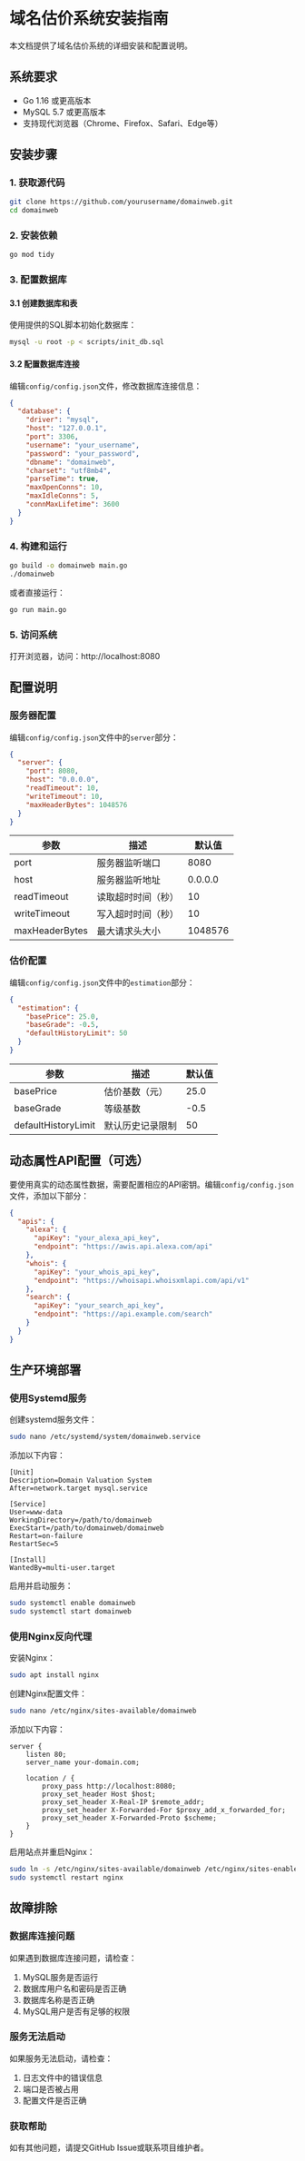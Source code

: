# 域名估价系统安装指南

本文档提供了域名估价系统的详细安装和配置说明。

## 系统要求

- Go 1.16 或更高版本
- MySQL 5.7 或更高版本
- 支持现代浏览器（Chrome、Firefox、Safari、Edge等）

## 安装步骤

### 1. 获取源代码

```bash
git clone https://github.com/yourusername/domainweb.git
cd domainweb
```

### 2. 安装依赖

```bash
go mod tidy
```

### 3. 配置数据库

#### 3.1 创建数据库和表

使用提供的SQL脚本初始化数据库：

```bash
mysql -u root -p < scripts/init_db.sql
```

#### 3.2 配置数据库连接

编辑`config/config.json`文件，修改数据库连接信息：

```json
{
  "database": {
    "driver": "mysql",
    "host": "127.0.0.1",
    "port": 3306,
    "username": "your_username",
    "password": "your_password",
    "dbname": "domainweb",
    "charset": "utf8mb4",
    "parseTime": true,
    "maxOpenConns": 10,
    "maxIdleConns": 5,
    "connMaxLifetime": 3600
  }
}
```

### 4. 构建和运行

```bash
go build -o domainweb main.go
./domainweb
```

或者直接运行：

```bash
go run main.go
```

### 5. 访问系统

打开浏览器，访问：http://localhost:8080

## 配置说明

### 服务器配置

编辑`config/config.json`文件中的`server`部分：

```json
{
  "server": {
    "port": 8080,
    "host": "0.0.0.0",
    "readTimeout": 10,
    "writeTimeout": 10,
    "maxHeaderBytes": 1048576
  }
}
```

| 参数 | 描述 | 默认值 |
|------|------|--------|
| port | 服务器监听端口 | 8080 |
| host | 服务器监听地址 | 0.0.0.0 |
| readTimeout | 读取超时时间（秒） | 10 |
| writeTimeout | 写入超时时间（秒） | 10 |
| maxHeaderBytes | 最大请求头大小 | 1048576 |

### 估价配置

编辑`config/config.json`文件中的`estimation`部分：

```json
{
  "estimation": {
    "basePrice": 25.0,
    "baseGrade": -0.5,
    "defaultHistoryLimit": 50
  }
}
```

| 参数 | 描述 | 默认值 |
|------|------|--------|
| basePrice | 估价基数（元） | 25.0 |
| baseGrade | 等级基数 | -0.5 |
| defaultHistoryLimit | 默认历史记录限制 | 50 |

## 动态属性API配置（可选）

要使用真实的动态属性数据，需要配置相应的API密钥。编辑`config/config.json`文件，添加以下部分：

```json
{
  "apis": {
    "alexa": {
      "apiKey": "your_alexa_api_key",
      "endpoint": "https://awis.api.alexa.com/api"
    },
    "whois": {
      "apiKey": "your_whois_api_key",
      "endpoint": "https://whoisapi.whoisxmlapi.com/api/v1"
    },
    "search": {
      "apiKey": "your_search_api_key",
      "endpoint": "https://api.example.com/search"
    }
  }
}
```

## 生产环境部署

### 使用Systemd服务

创建systemd服务文件：

```bash
sudo nano /etc/systemd/system/domainweb.service
```

添加以下内容：

```
[Unit]
Description=Domain Valuation System
After=network.target mysql.service

[Service]
User=www-data
WorkingDirectory=/path/to/domainweb
ExecStart=/path/to/domainweb/domainweb
Restart=on-failure
RestartSec=5

[Install]
WantedBy=multi-user.target
```

启用并启动服务：

```bash
sudo systemctl enable domainweb
sudo systemctl start domainweb
```

### 使用Nginx反向代理

安装Nginx：

```bash
sudo apt install nginx
```

创建Nginx配置文件：

```bash
sudo nano /etc/nginx/sites-available/domainweb
```

添加以下内容：

```
server {
    listen 80;
    server_name your-domain.com;

    location / {
        proxy_pass http://localhost:8080;
        proxy_set_header Host $host;
        proxy_set_header X-Real-IP $remote_addr;
        proxy_set_header X-Forwarded-For $proxy_add_x_forwarded_for;
        proxy_set_header X-Forwarded-Proto $scheme;
    }
}
```

启用站点并重启Nginx：

```bash
sudo ln -s /etc/nginx/sites-available/domainweb /etc/nginx/sites-enabled/
sudo systemctl restart nginx
```

## 故障排除

### 数据库连接问题

如果遇到数据库连接问题，请检查：

1. MySQL服务是否运行
2. 数据库用户名和密码是否正确
3. 数据库名称是否正确
4. MySQL用户是否有足够的权限

### 服务无法启动

如果服务无法启动，请检查：

1. 日志文件中的错误信息
2. 端口是否被占用
3. 配置文件是否正确

### 获取帮助

如有其他问题，请提交GitHub Issue或联系项目维护者。

